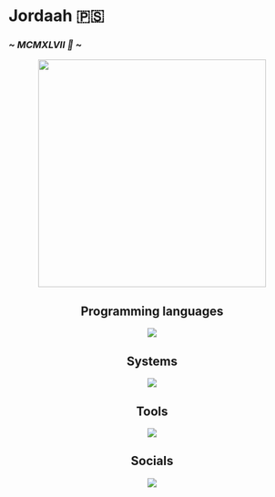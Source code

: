 <div align="left">
  <h1>Jordaah 🇵🇸</h1>
  <h3><i>~ MCMXLVII 🥀 ~</i></h3>
</div>
<div align="center">
<img src="https://cdn.discordapp.com/attachments/1145894811384172714/1293175683975217183/IMG_1366.jpg?ex=67066b35&is=670519b5&hm=4e48adfffedae3234efd97c413291aee43fda62e184ece001b7442e168600f9e&" height="400px">
<h2><strong>Programming languages</strong></h2>
  <img src="https://go-skill-icons.vercel.app/api/icons?i=python,java,html,css,javascript">
  <h2><strong>Systems</strong></h2>
  <img src="https://go-skill-icons.vercel.app/api/icons?i=linux,windows">
  <h2><strong>Tools</strong></h2>
  <img src="https://go-skill-icons.vercel.app/api/icons?i=tomcat,sublime,chromium,wsl,vscode,word,animate">
  <h2><strong>Socials</strong></h2>
  <img src="https://go-skill-icons.vercel.app/api/icons?i=discord,instagram,x">
</div>
